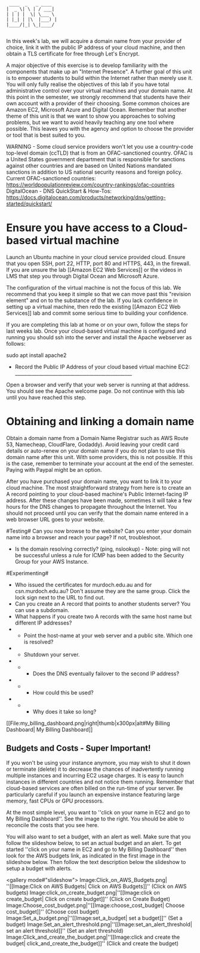 ```
 ____  _   _ ____  
|  _ \| \ | / ___| 
| | | |  \| \___ \ 
| |_| | |\  |___) |
|____/|_| \_|____/ 
                   
```

In this week's lab, we will acquire a domain name from your provider of choice, link it with the public IP address of your cloud machine, and then obtain a TLS certificate for free through Let's Encrypt.

A major objective of this exercise is to develop familiarity with the components that make up an "Internet Presence". A further goal of this unit is to empower students to build within the Internet rather than merely use it. You will only fully realise the objectives of this lab if you have total administrative control over your virtual machines and your domain name. At this point in the semester, we strongly recommend that students have their own account with a provider of their choosing. Some common choices are Amazon EC2, Microsoft Azure and Digital Ocean. Remember that another theme of this unit is that we want to show you approaches to solving problems, but we want to avoid heavily teaching any one tool where possible. This leaves you with the agency and option to choose the provider or tool that is best suited to you.

WARNING - Some cloud service providers won't let you use a country-code top-level domain (ccTLD) that is from an OFAC-sanctioned country.
OFAC is a United States government department that is responsible for sanctions against other countries and are based on United Nations mandated sanctions in addition to US national security reasons and foreign policy.
Current OFAC-sanctioned countries: https://worldpopulationreview.com/country-rankings/ofac-countries
DigitalOcean - DNS QuickStart & How-Tos: https://docs.digitalocean.com/products/networking/dns/getting-started/quickstart/

# Ensure you have access to a Cloud-based virtual machine #

Launch an Ubuntu machine in your cloud service provided cloud. Ensure that you open SSH, port 22, HTTP, port 80 and HTTPS, 443, in the firewall. If you are unsure the lab [[Amazon EC2 Web Services]] or the videos in LMS that step you through Digital Ocean and Microsoft Azure.

The configuration of the virtual machine is not the focus of this lab.  We recommend that you keep it simple so that we can move past this "revision element" and on to the substance of the lab. If you lack confidence in setting up a virtual machine, then redo the existing [[Amazon EC2 Web Services]] lab and commit some serious time to building your confidence.

If you are completing this lab at home or on your own, follow the steps for last weeks lab.  Once your cloud-based virtual machine is configured and running  you should ssh into the server and install the Apache webserver as follows:
 
 sudo apt install apache2

*  Record the Public IP Address of your cloud based virtual machine EC2: _________________________________________________

Open a browser and verify that your web server is running at that address.  You should see the Apache welcome page. Do not continue with this lab until you have reached this step.

# Obtaining and linking a domain name #

Obtain a domain name from a Domain Name Registrar such as AWS Route 53, Namecheap, CloudFlare, Godaddy). Avoid leaving your credit card details or auto-renew on your domain name if you do not plan to use this domain name after this unit. With some providers, this is not possible. If this is the case, remember to terminate your account at the end of the semester. Paying with Paypal might be an option.

After you have purchased your domain name, you want to link it to your cloud machine. The most straightforward strategy from here is to create an A record pointing to your cloud-based machine's Public Internet-facing IP address. After these changes have been made, sometimes it will take a few hours for the DNS changes to propagate throughout the Internet. You should not proceed until you can verify that the domain name entered in a web browser URL goes to your website. 

#Testing#
Can you now browse to the website? Can you enter your domain name into a browser and reach your page? If not, troubleshoot.
*  Is the domain resolving correctly?  (ping, nslookup) - Note: ping will not be successful unless a rule for ICMP has been added to the Security Group for your AWS Instance.

#Experimenting#
* Who issued the certificates for murdoch.edu.au and for csn.murdoch.edu.au? Don't assume they are the same group. Click the lock sign next to the URL to find out. 
* Can you create an A record that points to another students server? You can use a subdomain. 
* What happens if you create two A records with the same host name but different IP addresses?
* *  Point the host-name at your web server and a public site.  Which one is resolved?
* *  Shutdown your server.
* * *  Does the DNS eventually failover to the second IP address?
* * *  How could this be used?
* * *  Why does it take so long?

[[File:my_billing_dashboard.png|right|thumb|x300px|alt#My Billing Dashboard| My Billing Dashboard]]

## Budgets and Costs - Super Important! ##

If you won't be using your instance anymore, you may wish to shut it down or terminate (delete) it to decrease the chances of inadvertently running multiple instances and incurring EC2 usage charges. It is easy to launch instances in different countries and not notice them running. Remember that cloud-based services are often billed on the run-time of your server.  Be particularly careful if you launch an expensive instance featuring large memory, fast CPUs or GPU processors. 

At the most simple level, you want to ''click on your name in EC2 and go to My Billing Dashboard''. See the image to the right. You should be able to reconcile the costs that you see here.

You will also want to set a budget, with an alert as well. Make sure that you follow the slideshow below, to set an actual budget and an alert. To get started ''click on your name in EC2 and go to My Billing Dashboard'' then look for the AWS budgets link, as indicated in the first image in the slideshow below. Then follow the text description below the slideshow to setup a budget with alerts.

<gallery mode#"slideshow">
Image:Click_on_AWS_Budgets.png| ''[[Image:Click on AWS Budgets| Click on AWS Budgets]]'' (Click on AWS budgets)
Image:click_on_create_budget.png|''[[Image:click on create_budget| Click on create budget]]'' (Click on Create Budget)
Image:Choose_cost_budget.png|''[[Image:choose_cost_budget| Choose cost_budget]]'' (Choose cost budget)
Image:Set_a_budget.png|''[[Image:set_a_budget| set a budget]]'' (Set a budget)
Image:Set_an_alert_threshold.png|''[[Image:set_an_alert_threshold| set an alert threshold]]'' (Set an alert threshold)
Image:Click_and_create_the_budget.png|''[[Image:click and create the budget| click_and_create_the_budget]]'' (Click and create the budget)
</gallery>

